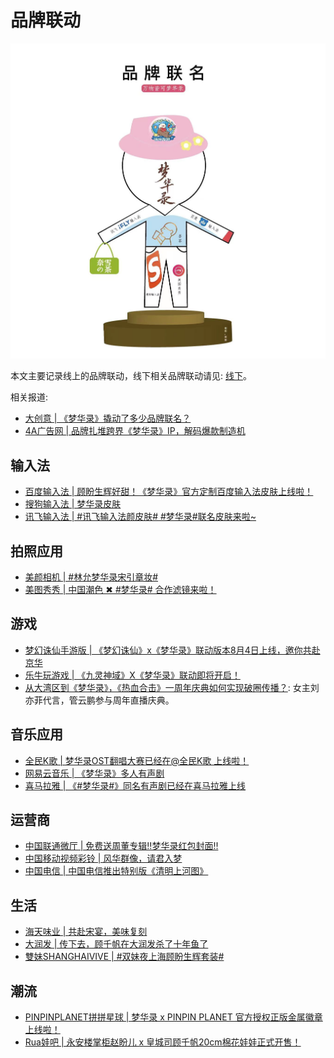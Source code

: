 # 品牌联动

![](/image/discuss/other/lianmingall.jpg)

本文主要记录线上的品牌联动，线下相关品牌联动请见: [线下](/xianxia)。

相关报道:

* [大创意 | 《梦华录》撬动了多少品牌联名？](https://mp.weixin.qq.com/s/JjkN_1oKNeQgIFZl4vQEdw)
* [4A广告网 | 品牌扎堆跨界《梦华录》IP，解码爆款制造机](https://weibo.com/ttarticle/p/show?id=2309404791066271547738)


## 输入法

* [百度输入法 | 顾盼生辉好甜！《梦华录》官方定制百度输入法皮肤上线啦！](https://mp.weixin.qq.com/s/bURvUkyTIgnWE_HG0cIfnQ)
* [搜狗输入法 | 梦华录皮肤](https://shouji.sogou.com/interface/sosoyulu.php?id=28dc888c8dc27113eeccb4ac0603a25b)
* [讯飞输入法 | #讯飞输入法颜皮肤# #梦华录#联名皮肤来啦~](https://share.api.weibo.cn/share/340208488,4781377935903001.html?weibo_id=4781377935903001)


## 拍照应用
* [美颜相机 | #林允梦华录宋引章妆# ](https://m.weibo.cn/2934128200/4783461695750195)
* [美图秀秀 | 中国潮色 ✖ #梦华录# 合作滤镜来啦！](https://m.weibo.cn/status/4781010404770134)



## 游戏
* [梦幻诛仙手游版 | 《梦幻诛仙》x《梦华录》联动版本8月4日上线，邀你共赴京华](https://mp.weixin.qq.com/s/ra6tgcm43QlHFmUStbW8gg)
* [乐牛玩游戏 | 《九灵神域》X《梦华录》联动即将开启！](https://mp.weixin.qq.com/s/oPR-x0Uc1vxsTb8KIS1VaQ)
* [从大湾区到《梦华录》，《热血合击》一周年庆典如何实现破圈传播？](https://mp.weixin.qq.com/s/nC4yW-YsW2YERcRuWgSioQ): 女主刘亦菲代言，管云鹏参与周年直播庆典。

## 音乐应用
* [全民K歌 | 梦华录OST翻唱大赛已经在@全民K歌 上线啦！](https://m.weibo.cn/status/4780955183091736)
* [网易云音乐 | 《梦华录》多人有声剧](https://music.163.com/#/radio?id=977380474&userid=1945229474&app_version=8.8.45)
* [喜马拉雅 | 《#梦华录#》同名有声剧已经在喜马拉雅上线](https://m.weibo.cn/2608693591/4787468798263702)


## 运营商
* [中国联通微厅 | 免费送周董专辑‼️梦华录红包封面‼️](https://mp.weixin.qq.com/s/Bb0SdYE8_T-dyx1uNHu38A)
* [中国移动视频彩铃 | 风华群像，请君入梦](https://share.api.weibo.cn/share/340212308,4782485165049369.html?weibo_id=4782485165049369)
* [中国电信 | 中国电信推出特别版《清明上河图》](https://share.api.weibo.cn/share/340212633,4780580895721682.html?weibo_id=4780580895721682&wx=1)


## 生活
* [海天味业 | 共赴宋宴，美味复刻](https://m.weibo.cn/status/4785993745958167)
* [大润发 | 传下去，顾千帆在大润发杀了十年鱼了](https://share.api.weibo.cn/share/340212792,4783220098860585.html?weibo_id=4783220098860585&wx=1)
* [雙妹SHANGHAIVIVE | #双妹夜上海顾盼生辉套装#](https://m.weibo.cn/status/4778127794375180)


## 潮流
* [PINPINPLANET拼拼星球 | 梦华录 x PINPIN PLANET 官方授权正版金属徽章上线啦！](https://m.weibo.cn/7760287812/4779211535418331)
* [Rua娃吧 | 永安楼掌柜赵盼儿 x 皇城司顾千帆20cm棉花娃娃正式开售！](https://m.weibo.cn/status/4775871724128963)
